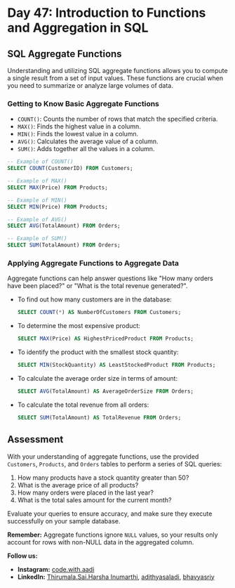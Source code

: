 # Day 47: Introduction to Functions and Aggregation in SQL

## SQL Aggregate Functions

Understanding and utilizing SQL aggregate functions allows you to compute a single result from a set of input values. These functions are crucial when you need to summarize or analyze large volumes of data.

### Getting to Know Basic Aggregate Functions

- `COUNT()`: Counts the number of rows that match the specified criteria.
- `MAX()`: Finds the highest value in a column.
- `MIN()`: Finds the lowest value in a column.
- `AVG()`: Calculates the average value of a column.
- `SUM()`: Adds together all the values in a column.

```sql
-- Example of COUNT()
SELECT COUNT(CustomerID) FROM Customers;

-- Example of MAX()
SELECT MAX(Price) FROM Products;

-- Example of MIN()
SELECT MIN(Price) FROM Products;

-- Example of AVG()
SELECT AVG(TotalAmount) FROM Orders;

-- Example of SUM()
SELECT SUM(TotalAmount) FROM Orders;
```

### Applying Aggregate Functions to Aggregate Data

Aggregate functions can help answer questions like "How many orders have been placed?" or "What is the total revenue generated?".

- To find out how many customers are in the database:
  ```sql
  SELECT COUNT(*) AS NumberOfCustomers FROM Customers;
  ```
- To determine the most expensive product:
  ```sql
  SELECT MAX(Price) AS HighestPricedProduct FROM Products;
  ```
- To identify the product with the smallest stock quantity:
  ```sql
  SELECT MIN(StockQuantity) AS LeastStockedProduct FROM Products;
  ```
- To calculate the average order size in terms of amount:
  ```sql
  SELECT AVG(TotalAmount) AS AverageOrderSize FROM Orders;
  ```
- To calculate the total revenue from all orders:
  ```sql
  SELECT SUM(TotalAmount) AS TotalRevenue FROM Orders;
  ```

## Assessment

With your understanding of aggregate functions, use the provided `Customers`, `Products`, and `Orders` tables to perform a series of SQL queries:

1. How many products have a stock quantity greater than 50?
2. What is the average price of all products?
3. How many orders were placed in the last year?
4. What is the total sales amount for the current month?

Evaluate your queries to ensure accuracy, and make sure they execute successfully on your sample database.

**Remember:** Aggregate functions ignore `NULL` values, so your results only account for rows with non-NULL data in the aggregated column.

**Follow us:**

- **Instagram:** [code.with.aadi](https://www.instagram.com/code.with.aadi/)
- **LinkedIn:** [Thirumala.Sai.Harsha Inumarthi](https://www.linkedin.com/in/saiharsha3377/), [adithyasaladi](https://www.linkedin.com/in/adithyasaladi/), [bhavyasriy](https://www.linkedin.com/in/bhavyasriy/)
